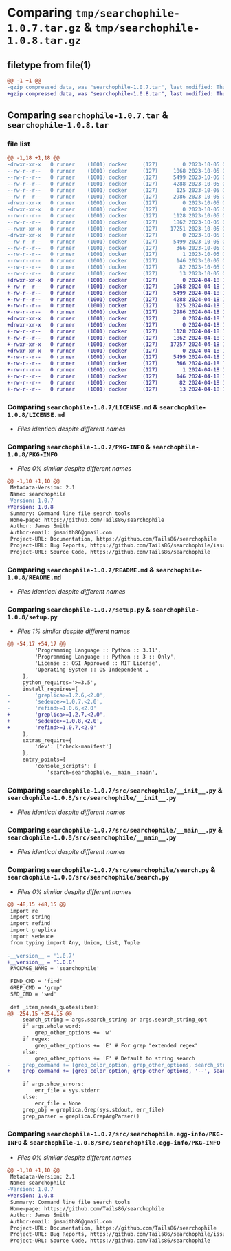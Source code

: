# Comparing `tmp/searchophile-1.0.7.tar.gz` & `tmp/searchophile-1.0.8.tar.gz`

## filetype from file(1)

```diff
@@ -1 +1 @@
-gzip compressed data, was "searchophile-1.0.7.tar", last modified: Thu Oct  5 02:06:28 2023, max compression
+gzip compressed data, was "searchophile-1.0.8.tar", last modified: Thu Apr 18 14:39:07 2024, max compression
```

## Comparing `searchophile-1.0.7.tar` & `searchophile-1.0.8.tar`

### file list

```diff
@@ -1,18 +1,18 @@
-drwxr-xr-x   0 runner    (1001) docker     (127)        0 2023-10-05 02:06:28.620010 searchophile-1.0.7/
--rw-r--r--   0 runner    (1001) docker     (127)     1068 2023-10-05 02:06:16.000000 searchophile-1.0.7/LICENSE.md
--rw-r--r--   0 runner    (1001) docker     (127)     5499 2023-10-05 02:06:28.620010 searchophile-1.0.7/PKG-INFO
--rw-r--r--   0 runner    (1001) docker     (127)     4288 2023-10-05 02:06:16.000000 searchophile-1.0.7/README.md
--rw-r--r--   0 runner    (1001) docker     (127)      125 2023-10-05 02:06:28.620010 searchophile-1.0.7/setup.cfg
--rw-r--r--   0 runner    (1001) docker     (127)     2986 2023-10-05 02:06:16.000000 searchophile-1.0.7/setup.py
-drwxr-xr-x   0 runner    (1001) docker     (127)        0 2023-10-05 02:06:28.620010 searchophile-1.0.7/src/
-drwxr-xr-x   0 runner    (1001) docker     (127)        0 2023-10-05 02:06:28.620010 searchophile-1.0.7/src/searchophile/
--rw-r--r--   0 runner    (1001) docker     (127)     1128 2023-10-05 02:06:16.000000 searchophile-1.0.7/src/searchophile/__init__.py
--rw-r--r--   0 runner    (1001) docker     (127)     1862 2023-10-05 02:06:16.000000 searchophile-1.0.7/src/searchophile/__main__.py
--rwxr-xr-x   0 runner    (1001) docker     (127)    17251 2023-10-05 02:06:16.000000 searchophile-1.0.7/src/searchophile/search.py
-drwxr-xr-x   0 runner    (1001) docker     (127)        0 2023-10-05 02:06:28.620010 searchophile-1.0.7/src/searchophile.egg-info/
--rw-r--r--   0 runner    (1001) docker     (127)     5499 2023-10-05 02:06:28.000000 searchophile-1.0.7/src/searchophile.egg-info/PKG-INFO
--rw-r--r--   0 runner    (1001) docker     (127)      366 2023-10-05 02:06:28.000000 searchophile-1.0.7/src/searchophile.egg-info/SOURCES.txt
--rw-r--r--   0 runner    (1001) docker     (127)        1 2023-10-05 02:06:28.000000 searchophile-1.0.7/src/searchophile.egg-info/dependency_links.txt
--rw-r--r--   0 runner    (1001) docker     (127)      146 2023-10-05 02:06:28.000000 searchophile-1.0.7/src/searchophile.egg-info/entry_points.txt
--rw-r--r--   0 runner    (1001) docker     (127)       82 2023-10-05 02:06:28.000000 searchophile-1.0.7/src/searchophile.egg-info/requires.txt
--rw-r--r--   0 runner    (1001) docker     (127)       13 2023-10-05 02:06:28.000000 searchophile-1.0.7/src/searchophile.egg-info/top_level.txt
+drwxr-xr-x   0 runner    (1001) docker     (127)        0 2024-04-18 14:39:07.183548 searchophile-1.0.8/
+-rw-r--r--   0 runner    (1001) docker     (127)     1068 2024-04-18 14:38:56.000000 searchophile-1.0.8/LICENSE.md
+-rw-r--r--   0 runner    (1001) docker     (127)     5499 2024-04-18 14:39:07.183548 searchophile-1.0.8/PKG-INFO
+-rw-r--r--   0 runner    (1001) docker     (127)     4288 2024-04-18 14:38:56.000000 searchophile-1.0.8/README.md
+-rw-r--r--   0 runner    (1001) docker     (127)      125 2024-04-18 14:39:07.183548 searchophile-1.0.8/setup.cfg
+-rw-r--r--   0 runner    (1001) docker     (127)     2986 2024-04-18 14:38:56.000000 searchophile-1.0.8/setup.py
+drwxr-xr-x   0 runner    (1001) docker     (127)        0 2024-04-18 14:39:07.179548 searchophile-1.0.8/src/
+drwxr-xr-x   0 runner    (1001) docker     (127)        0 2024-04-18 14:39:07.183548 searchophile-1.0.8/src/searchophile/
+-rw-r--r--   0 runner    (1001) docker     (127)     1128 2024-04-18 14:38:56.000000 searchophile-1.0.8/src/searchophile/__init__.py
+-rw-r--r--   0 runner    (1001) docker     (127)     1862 2024-04-18 14:38:56.000000 searchophile-1.0.8/src/searchophile/__main__.py
+-rwxr-xr-x   0 runner    (1001) docker     (127)    17257 2024-04-18 14:38:56.000000 searchophile-1.0.8/src/searchophile/search.py
+drwxr-xr-x   0 runner    (1001) docker     (127)        0 2024-04-18 14:39:07.183548 searchophile-1.0.8/src/searchophile.egg-info/
+-rw-r--r--   0 runner    (1001) docker     (127)     5499 2024-04-18 14:39:07.000000 searchophile-1.0.8/src/searchophile.egg-info/PKG-INFO
+-rw-r--r--   0 runner    (1001) docker     (127)      366 2024-04-18 14:39:07.000000 searchophile-1.0.8/src/searchophile.egg-info/SOURCES.txt
+-rw-r--r--   0 runner    (1001) docker     (127)        1 2024-04-18 14:39:07.000000 searchophile-1.0.8/src/searchophile.egg-info/dependency_links.txt
+-rw-r--r--   0 runner    (1001) docker     (127)      146 2024-04-18 14:39:07.000000 searchophile-1.0.8/src/searchophile.egg-info/entry_points.txt
+-rw-r--r--   0 runner    (1001) docker     (127)       82 2024-04-18 14:39:07.000000 searchophile-1.0.8/src/searchophile.egg-info/requires.txt
+-rw-r--r--   0 runner    (1001) docker     (127)       13 2024-04-18 14:39:07.000000 searchophile-1.0.8/src/searchophile.egg-info/top_level.txt
```

### Comparing `searchophile-1.0.7/LICENSE.md` & `searchophile-1.0.8/LICENSE.md`

 * *Files identical despite different names*

### Comparing `searchophile-1.0.7/PKG-INFO` & `searchophile-1.0.8/PKG-INFO`

 * *Files 0% similar despite different names*

```diff
@@ -1,10 +1,10 @@
 Metadata-Version: 2.1
 Name: searchophile
-Version: 1.0.7
+Version: 1.0.8
 Summary: Command line file search tools
 Home-page: https://github.com/Tails86/searchophile
 Author: James Smith
 Author-email: jmsmith86@gmail.com
 Project-URL: Documentation, https://github.com/Tails86/searchophile
 Project-URL: Bug Reports, https://github.com/Tails86/searchophile/issues
 Project-URL: Source Code, https://github.com/Tails86/searchophile
```

### Comparing `searchophile-1.0.7/README.md` & `searchophile-1.0.8/README.md`

 * *Files identical despite different names*

### Comparing `searchophile-1.0.7/setup.py` & `searchophile-1.0.8/setup.py`

 * *Files 1% similar despite different names*

```diff
@@ -54,17 +54,17 @@
         'Programming Language :: Python :: 3.11',
         'Programming Language :: Python :: 3 :: Only',
         'License :: OSI Approved :: MIT License',
         'Operating System :: OS Independent',
     ],
     python_requires='>=3.5',
     install_requires=[
-        'greplica>=1.2.6,<2.0',
-        'sedeuce>=1.0.7,<2.0',
-        'refind>=1.0.6,<2.0'
+        'greplica>=1.2.7,<2.0',
+        'sedeuce>=1.0.8,<2.0',
+        'refind>=1.0.7,<2.0'
     ],
     extras_require={
         'dev': ['check-manifest']
     },
     entry_points={
         'console_scripts': [
             'search=searchophile.__main__:main',
```

### Comparing `searchophile-1.0.7/src/searchophile/__init__.py` & `searchophile-1.0.8/src/searchophile/__init__.py`

 * *Files identical despite different names*

### Comparing `searchophile-1.0.7/src/searchophile/__main__.py` & `searchophile-1.0.8/src/searchophile/__main__.py`

 * *Files identical despite different names*

### Comparing `searchophile-1.0.7/src/searchophile/search.py` & `searchophile-1.0.8/src/searchophile/search.py`

 * *Files 0% similar despite different names*

```diff
@@ -48,15 +48,15 @@
 import re
 import string
 import refind
 import greplica
 import sedeuce
 from typing import Any, Union, List, Tuple
 
-__version__ = '1.0.7'
+__version__ = '1.0.8'
 PACKAGE_NAME = 'searchophile'
 
 FIND_CMD = 'find'
 GREP_CMD = 'grep'
 SED_CMD = 'sed'
 
 def _item_needs_quotes(item):
@@ -254,15 +254,15 @@
     search_string = args.search_string or args.search_string_opt
     if args.whole_word:
         grep_other_options += 'w'
     if regex:
         grep_other_options += 'E' # For grep "extended regex"
     else:
         grep_other_options += 'F' # Default to string search
-    grep_command += [grep_color_option, grep_other_options, search_string]
+    grep_command += [grep_color_option, grep_other_options, '--', search_string]
 
     if args.show_errors:
         err_file = sys.stderr
     else:
         err_file = None
     grep_obj = greplica.Grep(sys.stdout, err_file)
     grep_parser = greplica.GrepArgParser()
```

### Comparing `searchophile-1.0.7/src/searchophile.egg-info/PKG-INFO` & `searchophile-1.0.8/src/searchophile.egg-info/PKG-INFO`

 * *Files 0% similar despite different names*

```diff
@@ -1,10 +1,10 @@
 Metadata-Version: 2.1
 Name: searchophile
-Version: 1.0.7
+Version: 1.0.8
 Summary: Command line file search tools
 Home-page: https://github.com/Tails86/searchophile
 Author: James Smith
 Author-email: jmsmith86@gmail.com
 Project-URL: Documentation, https://github.com/Tails86/searchophile
 Project-URL: Bug Reports, https://github.com/Tails86/searchophile/issues
 Project-URL: Source Code, https://github.com/Tails86/searchophile
```

